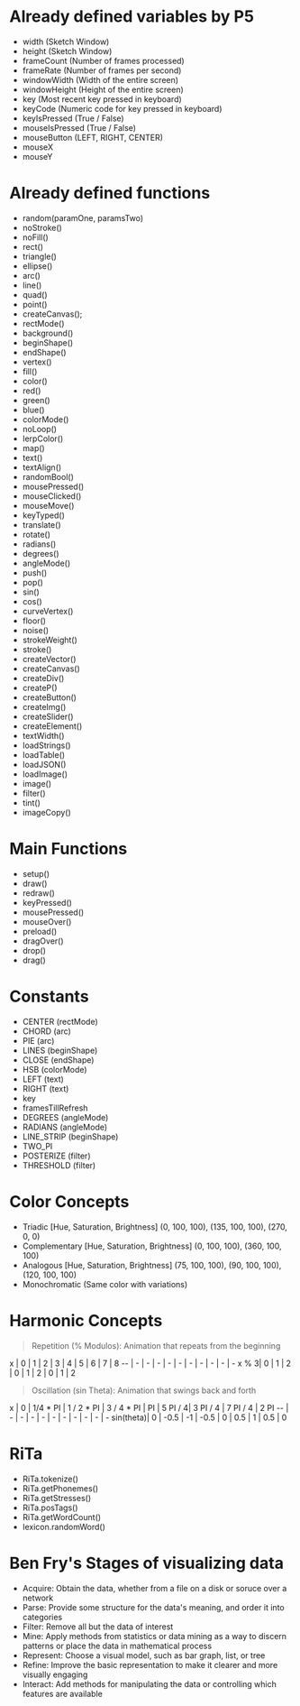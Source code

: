 # Already defined variables by P5

* width (Sketch Window)
* height (Sketch Window)
* frameCount (Number of frames processed)
* frameRate (Number of frames per second)
* windowWidth (Width of the entire screen)
* windowHeight (Height of the entire screen)
* key (Most recent key pressed in keyboard)
* keyCode (Numeric code for key pressed in keyboard)
* keyIsPressed (True / False)
* mouseIsPressed (True / False)
* mouseButton (LEFT, RIGHT, CENTER)
* mouseX
* mouseY

# Already defined functions
* random(paramOne, paramsTwo)
* noStroke()
* noFill()
* rect()
* triangle()
* ellipse()
* arc()
* line()
* quad()
* point()
* createCanvas();
* rectMode()
* background()
* beginShape()
* endShape()
* vertex()
* fill()
* color()
* red()
* green()
* blue()
* colorMode()
* noLoop()
* lerpColor()
* map()
* text()
* textAlign()
* randomBool()
* mousePressed()
* mouseClicked()
* mouseMove()
* keyTyped()
* translate()
* rotate()
* radians()
* degrees()
* angleMode()
* push()
* pop()
* sin()
* cos()
* curveVertex()
* floor()
* noise()
* strokeWeight()
* stroke()
* createVector()
* createCanvas()
* createDiv()
* createP()
* createButton()
* createImg()
* createSlider()
* createElement()
* textWidth()
* loadStrings()
* loadTable()
* loadJSON()
* loadImage()
* image()
* filter()
* tint()
* imageCopy()

# Main Functions
* setup()
* draw()
* redraw()
* keyPressed()
* mousePressed()
* mouseOver()
* preload()
* dragOver()
* drop()
* drag()

# Constants
* CENTER (rectMode)
* CHORD (arc)
* PIE (arc)
* LINES (beginShape)
* CLOSE (endShape)
* HSB (colorMode)
* LEFT (text)
* RIGHT (text)
* key
* framesTillRefresh
* DEGREES (angleMode)
* RADIANS (angleMode)
* LINE_STRIP (beginShape)
* TWO_PI
* POSTERIZE (filter)
* THRESHOLD (filter)

# Color Concepts
* Triadic [Hue, Saturation, Brightness] (0, 100, 100), (135, 100, 100), (270, 0, 0)
* Complementary [Hue, Saturation, Brightness] (0, 100, 100), (360, 100, 100)
* Analogous [Hue, Saturation, Brightness] (75, 100, 100), (90, 100, 100), (120, 100, 100)
* Monochromatic (Same color with variations)

# Harmonic Concepts
> Repetition (% Modulos): Animation that repeats from the beginning

x | 0 | 1 | 2 | 3 | 4 | 5 | 6 | 7 | 8
-- | - | - | - | - | - | - | - | - | - | -
x  % 3| 0 | 1 | 2 | 0 | 1 | 2 | 0 | 1 | 2

> Oscillation (sin Theta): Animation that swings back and forth

x | 0 | 1/4 * PI | 1 / 2 * PI | 3 / 4 * PI | PI | 5 PI / 4| 3 PI / 4 | 7  PI / 4 |  2 PI
-- | - | - | - | - | - | - | - | - | - | -
sin(theta)| 0 | -0.5 | -1 | -0.5 | 0 | 0.5 | 1 | 0.5 | 0

# RiTa
* RiTa.tokenize()
* RiTa.getPhonemes()
* RiTa.getStresses()
* RiTa.posTags()
* RiTa.getWordCount()
* lexicon.randomWord()

# Ben Fry's Stages of visualizing data
* Acquire: Obtain the data, whether from a file on a disk or soruce over a network
* Parse: Provide some structure for the data's meaning, and order it into categories
* Filter: Remove all but the data of interest
* Mine: Apply methods from statistics or data mining as a way to discern patterns or place the data in mathematical process
* Represent: Choose a visual model, such as bar graph, list, or tree
* Refine: Improve the basic representation to make it clearer and more visually engaging
* Interact: Add methods for manipulating the data or controlling which features are available